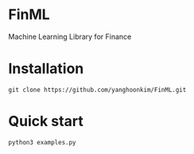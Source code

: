# FinML
Machine Learning Library for Finance

# Installation
```
git clone https://github.com/yanghoonkim/FinML.git
```

# Quick start
```
python3 examples.py
```
